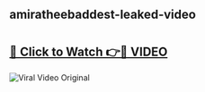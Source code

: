 ## amiratheebaddest-leaked-video 

# <h2><a href="http://freeplayer.one?title=amiratheebaddest-leaked-video&ref=21J">🔗 Click to Watch 👉🔴 VIDEO</a></h2>

<a href="http://freeplayer.one?title=amiratheebaddest-leaked-video&ref=21J" rel="nofollow" data-target="animated-image.originalLink"><img src="https://i.ibb.co.com/xMMVF88/686577567.gif" alt="Viral Video Original" style="max-width: 100%; display: inline-block;" data-target="animated-image.originalImage"></a>

